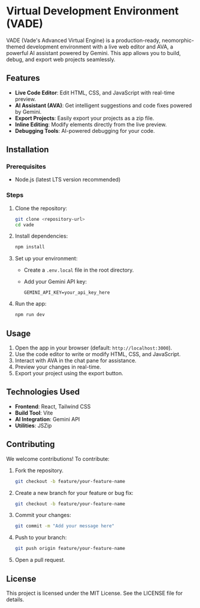 # Virtual Development Environment (VADE)

VADE (Vade's Advanced Virtual Engine) is a production-ready, neomorphic-themed development environment with a live web editor and AVA, a powerful AI assistant powered by Gemini. This app allows you to build, debug, and export web projects seamlessly.

## Features

- **Live Code Editor**: Edit HTML, CSS, and JavaScript with real-time preview.
- **AI Assistant (AVA)**: Get intelligent suggestions and code fixes powered by Gemini.
- **Export Projects**: Easily export your projects as a zip file.
- **Inline Editing**: Modify elements directly from the live preview.
- **Debugging Tools**: AI-powered debugging for your code.

## Installation

### Prerequisites

- Node.js (latest LTS version recommended)

### Steps

1. Clone the repository:

   ```bash
   git clone <repository-url>
   cd vade
   ```

2. Install dependencies:

   ```bash
   npm install
   ```

3. Set up your environment:

   - Create a `.env.local` file in the root directory.
   - Add your Gemini API key:

     ```env
     GEMINI_API_KEY=your_api_key_here
     ```

4. Run the app:

   ```bash
   npm run dev
   ```

## Usage

1. Open the app in your browser (default: `http://localhost:3000`).
2. Use the code editor to write or modify HTML, CSS, and JavaScript.
3. Interact with AVA in the chat pane for assistance.
4. Preview your changes in real-time.
5. Export your project using the export button.

## Technologies Used

- **Frontend**: React, Tailwind CSS
- **Build Tool**: Vite
- **AI Integration**: Gemini API
- **Utilities**: JSZip

## Contributing

We welcome contributions! To contribute:

1. Fork the repository.

   ```bash
   git checkout -b feature/your-feature-name
   ```

2. Create a new branch for your feature or bug fix:

   ```bash
   git checkout -b feature/your-feature-name
   ```

3. Commit your changes:

   ```bash
   git commit -m "Add your message here"
   ```

4. Push to your branch:

   ```bash
   git push origin feature/your-feature-name
   ```

5. Open a pull request.

## License

This project is licensed under the MIT License. See the LICENSE file for details.
